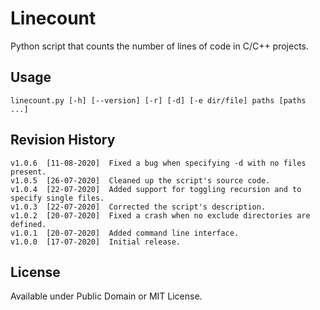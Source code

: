 # Linecount

Python script that counts the number of lines of code in C/C++ projects.

## Usage

```
linecount.py [-h] [--version] [-r] [-d] [-e dir/file] paths [paths ...]
```

## Revision History

```
v1.0.6  [11-08-2020]  Fixed a bug when specifying -d with no files present.
v1.0.5  [26-07-2020]  Cleaned up the script's source code.
v1.0.4  [22-07-2020]  Added support for toggling recursion and to specify single files.
v1.0.3  [22-07-2020]  Corrected the script's description.
v1.0.2  [20-07-2020]  Fixed a crash when no exclude directories are defined.
v1.0.1  [20-07-2020]  Added command line interface.
v1.0.0  [17-07-2020]  Initial release.
```

## License

Available under Public Domain or MIT License.
